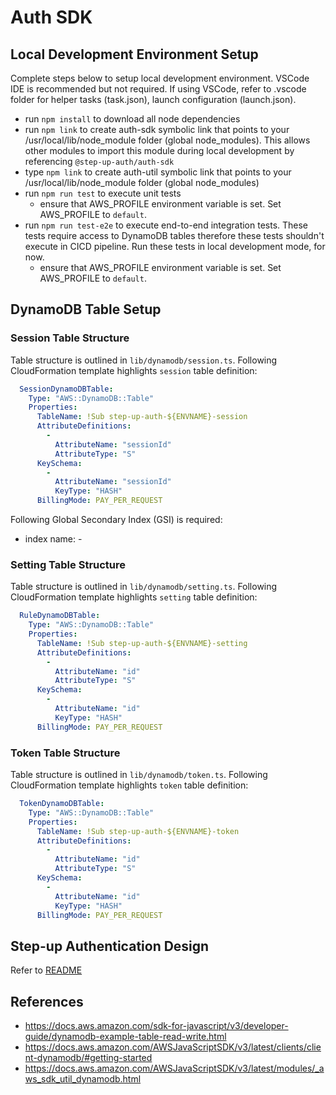 # Auth SDK

## Local Development Environment Setup

Complete steps below to setup local development environment.  VSCode IDE is recommended but not required.  If using VSCode, refer to .vscode folder for helper tasks (task.json), launch configuration (launch.json).

- run `npm install` to download all node dependencies
- run `npm link` to create auth-sdk symbolic link that points to your /usr/local/lib/node_module folder (global node_modules).  This allows other modules to import this module during local development by referencing `@step-up-auth/auth-sdk`
- type `npm link` to create auth-util symbolic link that points to your /usr/local/lib/node_module folder (global node_modules)
- run `npm run test` to execute unit tests
  - ensure that AWS_PROFILE environment variable is set.  Set AWS_PROFILE to `default`.
- run `npm run test-e2e` to execute end-to-end integration tests.  These tests require access to DynamoDB tables therefore these tests shouldn't execute in CICD pipeline.  Run these tests in local development mode, for now.
  - ensure that AWS_PROFILE environment variable is set.  Set AWS_PROFILE to `default`.

## DynamoDB Table Setup

### Session Table Structure

Table structure is outlined in `lib/dynamodb/session.ts`.  Following CloudFormation template highlights `session` table definition:

```yaml
  SessionDynamoDBTable:
    Type: "AWS::DynamoDB::Table"
    Properties:
      TableName: !Sub step-up-auth-${ENVNAME}-session
      AttributeDefinitions:
        -
          AttributeName: "sessionId"
          AttributeType: "S"
      KeySchema:
        -
          AttributeName: "sessionId"
          KeyType: "HASH"
      BillingMode: PAY_PER_REQUEST
```

Following Global Secondary Index (GSI) is required:

- index name: -

### Setting Table Structure

Table structure is outlined in `lib/dynamodb/setting.ts`.  Following CloudFormation template highlights `setting` table definition:

```yaml
  RuleDynamoDBTable:
    Type: "AWS::DynamoDB::Table"
    Properties:
      TableName: !Sub step-up-auth-${ENVNAME}-setting
      AttributeDefinitions:
        -
          AttributeName: "id"
          AttributeType: "S"
      KeySchema:
        -
          AttributeName: "id"
          KeyType: "HASH"
      BillingMode: PAY_PER_REQUEST
```

### Token Table Structure

Table structure is outlined in `lib/dynamodb/token.ts`.  Following CloudFormation template highlights `token` table definition:

```yaml
  TokenDynamoDBTable:
    Type: "AWS::DynamoDB::Table"
    Properties:
      TableName: !Sub step-up-auth-${ENVNAME}-token
      AttributeDefinitions:
        -
          AttributeName: "id"
          AttributeType: "S"
      KeySchema:
        -
          AttributeName: "id"
          KeyType: "HASH"
      BillingMode: PAY_PER_REQUEST
```

## Step-up Authentication Design

Refer to [README](../README.md)

## References

- https://docs.aws.amazon.com/sdk-for-javascript/v3/developer-guide/dynamodb-example-table-read-write.html
- https://docs.aws.amazon.com/AWSJavaScriptSDK/v3/latest/clients/client-dynamodb/#getting-started
- https://docs.aws.amazon.com/AWSJavaScriptSDK/v3/latest/modules/_aws_sdk_util_dynamodb.html
